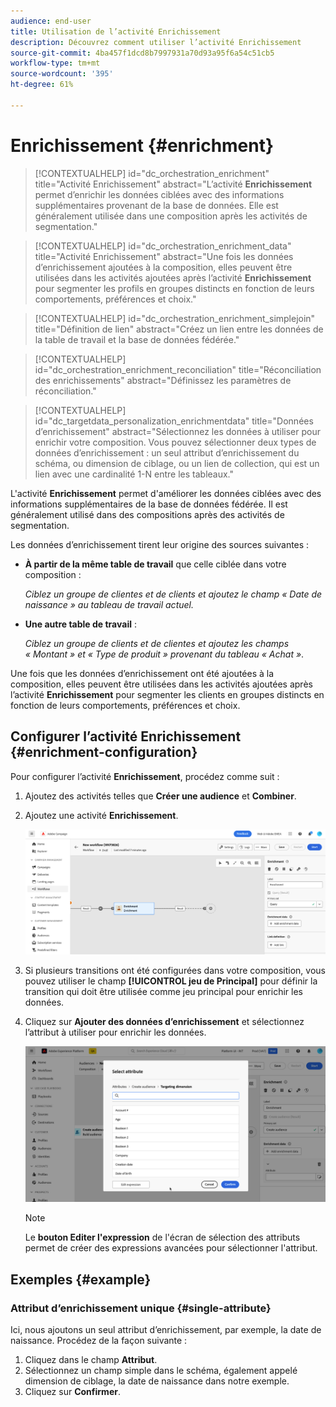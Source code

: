 ```yaml
---
audience: end-user
title: Utilisation de l’activité Enrichissement
description: Découvrez comment utiliser l’activité Enrichissement
source-git-commit: 4ba457f1dcd8b7997931a70d93a95f6a54c51cb5
workflow-type: tm+mt
source-wordcount: '395'
ht-degree: 61%

---
```



# Enrichissement {#enrichment}

>[!CONTEXTUALHELP]
>id="dc_orchestration_enrichment"
>title="Activité Enrichissement"
>abstract="L’activité **Enrichissement** permet d’enrichir les données ciblées avec des informations supplémentaires provenant de la base de données. Elle est généralement utilisée dans une composition après les activités de segmentation."

>[!CONTEXTUALHELP]
>id="dc_orchestration_enrichment_data"
>title="Activité Enrichissement"
>abstract="Une fois les données d’enrichissement ajoutées à la composition, elles peuvent être utilisées dans les activités ajoutées après l’activité **Enrichissement** pour segmenter les profils en groupes distincts en fonction de leurs comportements, préférences et choix."

>[!CONTEXTUALHELP]
>id="dc_orchestration_enrichment_simplejoin"
>title="Définition de lien"
>abstract="Créez un lien entre les données de la table de travail et la base de données fédérée."

>[!CONTEXTUALHELP]
>id="dc_orchestration_enrichment_reconciliation"
>title="Réconciliation des enrichissements"
>abstract="Définissez les paramètres de réconciliation."

>[!CONTEXTUALHELP]
>id="dc_targetdata_personalization_enrichmentdata"
>title="Données d’enrichissement"
>abstract="Sélectionnez les données à utiliser pour enrichir votre composition. Vous pouvez sélectionner deux types de données d’enrichissement : un seul attribut d’enrichissement du schéma, ou dimension de ciblage, ou un lien de collection, qui est un lien avec une cardinalité 1-N entre les tableaux."

L&#39;activité **Enrichissement** permet d&#39;améliorer les données ciblées avec des informations supplémentaires de la base de données fédérée. Il est généralement utilisé dans des compositions après des activités de segmentation.

Les données d’enrichissement tirent leur origine des sources suivantes :

* **À partir de la même table de travail** que celle ciblée dans votre composition :

  *Ciblez un groupe de clientes et de clients et ajoutez le champ « Date de naissance » au tableau de travail actuel.*

* **Une autre table de travail** :

  *Ciblez un groupe de clients et de clientes et ajoutez les champs « Montant » et « Type de produit » provenant du tableau « Achat »*.

Une fois que les données d’enrichissement ont été ajoutées à la composition, elles peuvent être utilisées dans les activités ajoutées après l’activité **Enrichissement** pour segmenter les clients en groupes distincts en fonction de leurs comportements, préférences et choix.

<!--For instance, you can add to the working table information related to customers' purchases and use this data to personalize emails with their latest purchase or the amount spent on these purchases.-->

## Configurer l’activité Enrichissement {#enrichment-configuration}

Pour configurer l’activité **Enrichissement**, procédez comme suit :

1. Ajoutez des activités telles que **Créer une audience** et **Combiner**.
1. Ajoutez une activité **Enrichissement**.

   ![](../assets/enrichment.png)

1. Si plusieurs transitions ont été configurées dans votre composition, vous pouvez utiliser le champ **[!UICONTROL jeu de Principal]** pour définir la transition qui doit être utilisée comme jeu principal pour enrichir les données.

1. Cliquez sur **Ajouter des données d’enrichissement** et sélectionnez l’attribut à utiliser pour enrichir les données.

   ![](../assets/enrichment-add.png)

   >[!NOTE]
   >
   >Le **bouton Editer l&#39;expression** de l&#39;écran de sélection des attributs permet de créer des expressions avancées pour sélectionner l&#39;attribut.

<!--PAS VU SUR INSTANCE: You can select two types of enrichment data: a single enrichment attribute from the target dimension, or a collection link. Each of these types is detailed in the examples below:

    * [Single enrichment attribute](#single-attribute)
    * [Collection lnk](#collection-link)-->

## Exemples {#example}

### Attribut d’enrichissement unique {#single-attribute}

Ici, nous ajoutons un seul attribut d’enrichissement, par exemple, la date de naissance. Procédez de la façon suivante :

1. Cliquez dans le champ **Attribut**.
1. Sélectionnez un champ simple dans le schéma, également appelé dimension de ciblage, la date de naissance dans notre exemple.
1. Cliquez sur **Confirmer**.

<!--### Collection link {#collection-link}

In this more complex use case, we will select a collection link which is a link with a 1-N cardinality between tables. Let's retrieve the three latest purchases that are less than 100$. For this you need to define:

* an enrichment attribute: the **Total amount** field
* the number of lines to retrieve: 3
* a filter: filter out items that are greater than 100$
* a sorting: descendant sorting on the **Order date** field. 

#### Add the attribute {#add-attribute}

This is where you select the collection link to use as enrichment data.

1. Click inside the **Attribute** field.
1. Click **Display advanced attributes**.
1. Select the **Total amount** field from the **Purchases** table. 

#### Define the collection settings{#collection-settings}

Then, define how the data is collected and the number of records to retrieve.

1. Select **Collect data** in the **Select how the data is collected** drop-down.
1. Type "3" in the **Lines to retrieve (Columns to create)** field. 

If you want, for example, to get the average amount of purchases for a customer, select **Aggregated data** instead, and select **Average** in the **Aggregate function** drop-down.

#### Define the filters{#collection-filters}

Here, we define the maximum value for the enrichment attribute. We filter out items that are greater than 100$. [Learn how to work with the query modeler](../../query/query-modeler-overview.md)

1. Click **Edit filters**.
1. Add the two following filters: **Total amount** exists AND **Total amount** is less than 100. The first one filters NULL values as they would appear as the greatest value.
1. Click **Confirm**.

#### Define the sorting{#collection-sorting}

We now need to apply sorting in order to retrieve the three **latest** purchases.

1. Activate the **Enable sorting** option.
1. Click inside the **Attribute** field.
1. Select the **Order date** field.
1. Click **Confirm**. 
1. Select **Descending** from the **Sort** drop-down.-->
